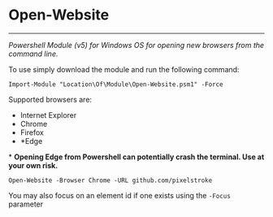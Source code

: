 # Open-Website
___
*Powershell Module (v5) for Windows OS for opening new browsers from the command line.*

To use simply download the module and run the following command:

`Import-Module "Location\Of\Module\Open-Website.psm1" -Force`

Supported browsers are:

- Internet Explorer
- Chrome
- Firefox
- \*Edge

\* **Opening Edge from Powershell can potentially crash the terminal. Use at your own risk.**

`Open-Website -Browser Chrome -URL github.com/pixelstroke`

You may also focus on an element id if one exists using the `-Focus` parameter
